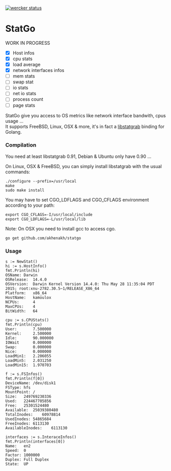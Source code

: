 [![wercker status](https://app.wercker.com/status/c56e26bf18be587114d26764a7a0ce7a/m "wercker status")](https://app.wercker.com/project/bykey/c56e26bf18be587114d26764a7a0ce7a)

StatGo
======

WORK IN PROGRESS
- [x]  Host infos
- [x]  cpu stats
- [x]  load average
- [x]  network interfaces infos
- [ ]  mem stats
- [ ]  swap stat 
- [ ]  io stats
- [ ]  net io stats
- [ ]  process count
- [ ]  page stats

StatGo give you access to OS metrics like network interface bandwith, cpus usage ...  
It supports FreeBSD, Linux, OSX & more, it's in fact a [libstatgrab](http://www.i-scream.org/libstatgrab/) binding for Golang.


### Compilation 
You need at least libstatgrab 0.91, Debian & Ubuntu only have 0.90 ...

On Linux, OSX & FreeBSD, you can simply install libstatgrab with the usual commands:
```
./configure --prefix=/usr/local
make
sudo make install
```

You may have to set CGO_LDFLAGS and CGO_CFLAGS environment according to your path:
```
export CGO_CFLAGS=-I/usr/local/include
export CGO_LDFLAGS=-L/usr/local/lib
```

Note: On OSX you need to install gcc to access cgo.

    go get github.com/akhenakh/statgo

### Usage
```
s := NewStat()
hi := s.HostInfo()
fmt.Println(hi)
OSName: Darwin
OSRelease:  14.4.0
OSVersion:  Darwin Kernel Version 14.4.0: Thu May 28 11:35:04 PDT 2015; root:xnu-2782.30.5~1/RELEASE_X86_64
Platform:   x86_64
HostName:   kamoulox
NCPUs:      4
MaxCPUs:    4
BitWidth:   64

cpu := s.CPUStats()
fmt.Println(cpu)
User:       7.500000
Kernel:     2.500000
Idle:       90.000000
IOWait      0.000000
Swap:       0.000000
Nice:       0.000000
LoadMin1:   2.206055
LoadMin5:   2.031250
LoadMin15:  1.970703

f := s.FSInfos()
fmt.Println(f[0])
DeviceName: /dev/disk1
FSType: hfs
MountPoint: /
Size:   249769230336
Used:   224467705856
Free:   25301524480
Available:  25039380480
TotalInodes:    60978814
UsedInodes: 54865684
FreeInodes: 6113130
AvailableInodes:    6113130

interfaces := s.InteraceInfos()
fmt.Println(interfaces[0])
Name:   en2
Speed:  0
Factor: 1000000
Duplex: Full Duplex
State:  UP
```